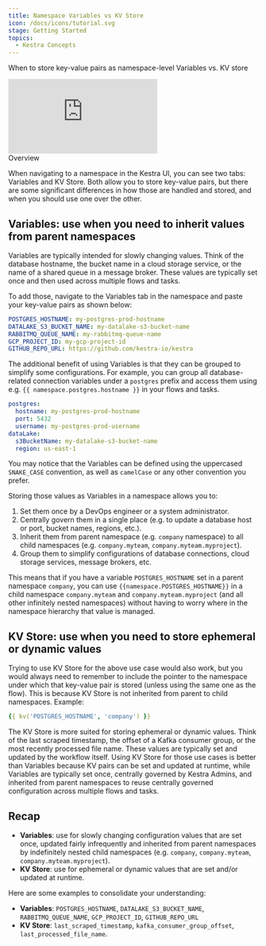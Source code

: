 ```yaml
---
title: Namespace Variables vs KV Store
icon: /docs/icons/tutorial.svg
stage: Getting Started
topics:
  - Kestra Concepts
---
```


When to store key-value pairs as namespace-level Variables vs. KV store

<div class="video-container">
  <iframe src="https://www.youtube.com/embed/fs86GLg-OGM?si=aKz38pdclO54Z2jh" title="YouTube video player" frameborder="0" allow="accelerometer; autoplay; clipboard-write; encrypted-media; gyroscope; picture-in-picture; web-share" referrerpolicy="strict-origin-when-cross-origin" allowfullscreen></iframe>
</div

## Overview

When navigating to a namespace in the Kestra UI, you can see two tabs: Variables and KV Store. Both allow you to store key-value pairs, but there are some significant differences in how those are handled and stored, and when you should use one over the other.

## Variables: use when you need to inherit values from parent namespaces

Variables are typically intended for slowly changing values. Think of the database hostname, the bucket name in a cloud storage service, or the name of a shared queue in a message broker. These values are typically set once and then used across multiple flows and tasks.

To add those, navigate to the Variables tab in the namespace and paste your key-value pairs as shown below:

```yaml
POSTGRES_HOSTNAME: my-postgres-prod-hostname
DATALAKE_S3_BUCKET_NAME: my-datalake-s3-bucket-name
RABBITMQ_QUEUE_NAME: my-rabbitmq-queue-name
GCP_PROJECT_ID: my-gcp-project-id
GITHUB_REPO_URL: https://github.com/kestra-io/kestra
```

The additional benefit of using Variables is that they can be grouped to simplify some configurations. For example, you can group all database-related connection variables under a `postgres` prefix and access them using e.g. `{{ namespace.postgres.hostname }}` in your flows and tasks.

```yaml
postgres:
  hostname: my-postgres-prod-hostname
  port: 5432
  username: my-postgres-prod-username
dataLake:
  s3BucketName: my-datalake-s3-bucket-name
  region: us-east-1
```

You may notice that the Variables can be defined using the uppercased `SNAKE_CASE` convention, as well as `camelCase` or any other convention you prefer.

Storing those values as Variables in a namespace allows you to:
1. Set them once by a DevOps engineer or a system administrator.
2. Centrally govern them in a single place (e.g. to update a database host or port, bucket names, regions, etc.).
3. Inherit them from parent namespace (e.g. `company` namespace) to all child namespaces (e.g. `company.myteam`, `company.myteam.myproject`).
4. Group them to simplify configurations of database connections, cloud storage services, message brokers, etc.

This means that if you have a variable `POSTGRES_HOSTNAME` set in a parent namespace `company`, you can use `{{namespace.POSTGRES_HOSTNAME}}` in a child namespace `company.myteam` and `company.myteam.myproject` (and all other infinitely nested namespaces) without having to worry where in the namespace hierarchy that value is managed.

## KV Store: use when you need to store ephemeral or dynamic values

Trying to use KV Store for the above use case would also work, but you would always need to remember to include the pointer to the namespace under which that key-value pair is stored (unless using the same one as the flow). This is because KV Store is not inherited from parent to child namespaces. Example:

```yaml
{{ kv('POSTGRES_HOSTNAME', 'company') }}
```

The KV Store is more suited for storing ephemeral or dynamic values. Think of the last scraped timestamp, the offset of a Kafka consumer group, or the most recently processed file name. These values are typically set and updated by the workflow itself. Using KV Store for those use cases is better than Variables because KV pairs can be set and updated at runtime, while Variables are typically set once, centrally governed by Kestra Admins, and inherited from parent namespaces to reuse centrally governed configuration across multiple flows and tasks.

## Recap

- **Variables**: use for slowly changing configuration values that are set once, updated fairly infrequently and inherited from parent namespaces by indefinitely nested child namespaces (e.g. `company`, `company.myteam`, `company.myteam.myproject`).
- **KV Store**: use for ephemeral or dynamic values that are set and/or updated at runtime.

Here are some examples to consolidate your understanding:
- **Variables**: `POSTGRES_HOSTNAME`, `DATALAKE_S3_BUCKET_NAME`, `RABBITMQ_QUEUE_NAME`, `GCP_PROJECT_ID`, `GITHUB_REPO_URL`
- **KV Store**: `last_scraped_timestamp`, `kafka_consumer_group_offset`, `last_processed_file_name`.
